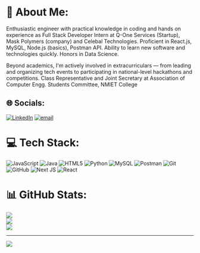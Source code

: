 # 💫 About Me:
Enthusiastic engineer with practical knowledge in coding and hands on experience as Full Stack Developer Intern at Q-One Services (Startup), Mask Polymers (company) and Celebal Technologies. Proficient in React.js, MySQL, Node.js (basics), Postman API. Ability to learn new software and technologies quickly. Honors in Data Science. 

Beyond academics, I'm actively involved in extracurriculars — from leading and organizing tech events to participating in national-level hackathons and competitions. Class Representative and Joint Secretary at Association of Computer Engg. Students Committee, NMIET College


## 🌐 Socials:
[![LinkedIn](https://img.shields.io/badge/LinkedIn-%230077B5.svg?logo=linkedin&logoColor=white)](https://linkedin.com/in/https://www.linkedin.com/in/shwetan-londhe-474a26259/) [![email](https://img.shields.io/badge/Email-D14836?logo=gmail&logoColor=white)](mailto:shwetan.college@gmail.com) 

# 💻 Tech Stack:
![JavaScript](https://img.shields.io/badge/javascript-%23323330.svg?style=for-the-badge&logo=javascript&logoColor=%23F7DF1E) ![Java](https://img.shields.io/badge/java-%23ED8B00.svg?style=for-the-badge&logo=openjdk&logoColor=white) ![HTML5](https://img.shields.io/badge/html5-%23E34F26.svg?style=for-the-badge&logo=html5&logoColor=white) ![Python](https://img.shields.io/badge/python-3670A0?style=for-the-badge&logo=python&logoColor=ffdd54) ![MySQL](https://img.shields.io/badge/mysql-4479A1.svg?style=for-the-badge&logo=mysql&logoColor=white) ![Postman](https://img.shields.io/badge/Postman-FF6C37?style=for-the-badge&logo=postman&logoColor=white) ![Git](https://img.shields.io/badge/git-%23F05033.svg?style=for-the-badge&logo=git&logoColor=white) ![GitHub](https://img.shields.io/badge/github-%23121011.svg?style=for-the-badge&logo=github&logoColor=white) ![Next JS](https://img.shields.io/badge/Next-black?style=for-the-badge&logo=next.js&logoColor=white) ![React](https://img.shields.io/badge/react-%2320232a.svg?style=for-the-badge&logo=react&logoColor=%2361DAFB)
# 📊 GitHub Stats:
![](https://github-readme-stats.vercel.app/api?username=Shwetanlondhe24&theme=dark&hide_border=false&include_all_commits=false&count_private=false)<br/>
![](https://github-readme-streak-stats.herokuapp.com/?user=Shwetanlondhe24&theme=dark&hide_border=false)<br/>
![](https://github-readme-stats.vercel.app/api/top-langs/?username=Shwetanlondhe24&theme=dark&hide_border=false&include_all_commits=false&count_private=false&layout=compact)

---
[![](https://visitcount.itsvg.in/api?id=Shwetanlondhe24&icon=0&color=0)](https://visitcount.itsvg.in)

<!-- Proudly created with GPRM ( https://gprm.itsvg.in ) -->
